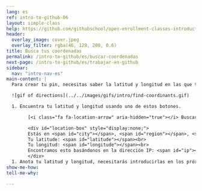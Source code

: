 ```yaml
---
lang: es
ref: intro-to-github-06
layout: simple-class
help: https://github.com/githubschool/open-enrollment-classes-introduction-to-github/issues/new?title=I%20need%20help&body=Describe%20what%20you%20need%20help%20with%20here.&labels=Help%20Wanted
header:
  overlay_image: cover.jpeg
  overlay_filter: rgba(46, 129, 200, 0.6)
title: Busca tus coordenadas
permalink: /intro-to-github/es/buscar-coordenadas
next-page: /intro-to-github/es/trabajar-en-github
sidebar:
  nav: "intro-nav-es"
main-content: |
  Para crear tu pin, necesitas saber la latitud y longitud en las que te encuentras:

  ![gif of directions](../../images/gifs/intro/find-coordinants.gif)

  1. Encuentra tu latitud y longitud usando uno de estos botones.

        [<i class="fa fa-location-arrow" aria-hidden="true"></i> Buscar mis coordenadas automáticamente](#location){: #find-location .btn .btn--success} [<i class="fa fa-map-marker" aria-hidden="true"></i> Buscar mis coordenadas manualmente ](https://mynasadata.larc.nasa.gov/latitudelongitude-finder/){: .btn .btn--warning}

        <div id="location-box" style="display:none;">
        Estás en <span id="city"></span>, <span id="region"></span>, <span id="country"></span><br>
        Tu latitude: <span id="latitude"></span><br>
        Tu longitud: <span id="longitude"></span><br>
        Encontramos esto basándonos en la dirección IP: <span id="ip"></span>
        </div>
  1. Anota tu latitud y longitud, necesitarás introducirlas en los próximos pasos.
show-me-how:
tell-me-why:

---
```

